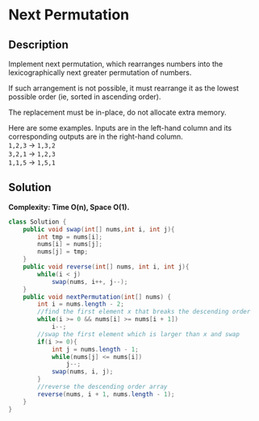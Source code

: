 # Next Permutation
## Description
Implement next permutation, which rearranges numbers into the lexicographically next greater permutation of numbers.

If such arrangement is not possible, it must rearrange it as the lowest possible order (ie, sorted in ascending order).

The replacement must be in-place, do not allocate extra memory.

Here are some examples. Inputs are in the left-hand column and its corresponding outputs are in the right-hand column.  
`1,2,3` → `1,3,2`  
`3,2,1` → `1,2,3`  
`1,1,5` → `1,5,1`  

## Solution
**Complexity: Time O(n), Space O(1).**
```java
class Solution {
    public void swap(int[] nums,int i, int j){
        int tmp = nums[i];
        nums[i] = nums[j];
        nums[j] = tmp;
    }
    public void reverse(int[] nums, int i, int j){
        while(i < j)
            swap(nums, i++, j--);
    }
    public void nextPermutation(int[] nums) {
        int i = nums.length - 2;
        //find the first element x that breaks the descending order
        while(i >= 0 && nums[i] >= nums[i + 1])
            i--;
        //swap the first element which is larger than x and swap
        if(i >= 0){
            int j = nums.length - 1;
            while(nums[j] <= nums[i])
                j--;
            swap(nums, i, j);
        }
        //reverse the descending order array
        reverse(nums, i + 1, nums.length - 1);
    }
}
```
